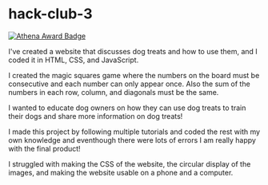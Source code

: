 # hack-club-3

[![Athena Award Badge](https://img.shields.io/endpoint?url=https%3A%2F%2Faward.athena.hackclub.com%2Fapi%2Fbadge)](https://award.athena.hackclub.com?utm_source=readme)

I've created a website that discusses dog treats and how to use them, and I coded it in HTML, CSS, and JavaScript.

I created the magic squares game where the numbers on the board must be consecutive and each number can only appear once. Also the sum of the numbers in each row, column, and diagonals must be the same.

I wanted to educate dog owners on how they can use dog treats to train their dogs and share more information on dog treats!

I made this project by following multiple tutorials and coded the rest with my own knowledge and eventhough there were lots of errors I am really happy with the final product!

I struggled with making the CSS of the website, the circular display of the images, and making the website usable on a phone and a computer.
